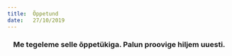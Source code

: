 ```yaml
---
title:  Õppetund
date:   27/10/2019
---
```


### <center>Me tegeleme selle õppetükiga. Palun proovige hiljem uuesti.</center>
